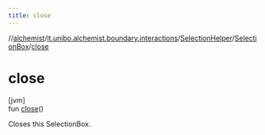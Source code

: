 ```yaml
---
title: close
---
```

//[alchemist](../../../../index.html)/[it.unibo.alchemist.boundary.interactions](../../index.html)/[SelectionHelper](../index.html)/[SelectionBox](index.html)/[close](close.html)



# close



[jvm]\
fun [close](close.html)()



Closes this SelectionBox.




